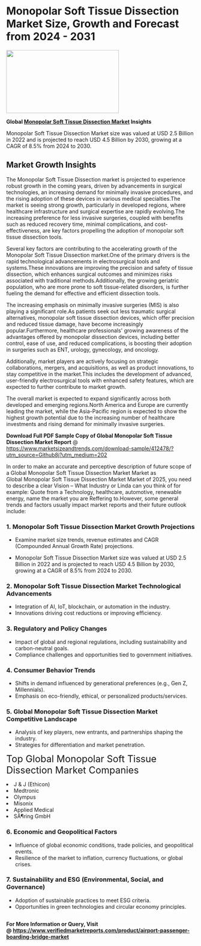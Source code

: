 <H1>Monopolar Soft Tissue Dissection Market Size, Growth and Forecast from 2024 - 2031</H1><img class="aligncenter size-medium wp-image-584254" src="https://thirdeyenews.in/wp-content/uploads/2024/09/Global-Market-Research-300x168.jpeg" alt="" width="300" height="168" /><p><strong>Global&nbsp;<a href="https://www.marketsizeandtrends.com/download-sample/412478/?utm_source=Github8j?utm_medium=202">Monopolar Soft Tissue Dissection Market</a> Insights</strong></p><p>Monopolar Soft Tissue Dissection Market size was valued at USD 2.5 Billion in 2022 and is projected to reach USD 4.5 Billion by 2030, growing at a CAGR of 8.5% from 2024 to 2030.</p><p><h2>Market Growth Insights</h2> <p>The Monopolar Soft Tissue Dissection market is projected to experience robust growth in the coming years, driven by advancements in surgical technologies, an increasing demand for minimally invasive procedures, and the rising adoption of these devices in various medical specialties.The market is seeing strong growth, particularly in developed regions, where healthcare infrastructure and surgical expertise are rapidly evolving.The increasing preference for less invasive surgeries, coupled with benefits such as reduced recovery time, minimal complications, and cost-effectiveness, are key factors propelling the adoption of monopolar soft tissue dissection tools.</p> <p>Several key factors are contributing to the accelerating growth of the Monopolar Soft Tissue Dissection market.One of the primary drivers is the rapid technological advancements in electrosurgical tools and systems.These innovations are improving the precision and safety of tissue dissection, which enhances surgical outcomes and minimizes risks associated with traditional methods.Additionally, the growing geriatric population, who are more prone to soft tissue-related disorders, is further fueling the demand for effective and efficient dissection tools.</p> <p>The increasing emphasis on minimally invasive surgeries (MIS) is also playing a significant role.As patients seek out less traumatic surgical alternatives, monopolar soft tissue dissection devices, which offer precision and reduced tissue damage, have become increasingly popular.Furthermore, healthcare professionals' growing awareness of the advantages offered by monopolar dissection devices, including better control, ease of use, and reduced complications, is boosting their adoption in surgeries such as ENT, urology, gynecology, and oncology.</p> <p>Additionally, market players are actively focusing on strategic collaborations, mergers, and acquisitions, as well as product innovations, to stay competitive in the market.This includes the development of advanced, user-friendly electrosurgical tools with enhanced safety features, which are expected to further contribute to market growth.</p> <p>The overall market is expected to expand significantly across both developed and emerging regions.North America and Europe are currently leading the market, while the Asia-Pacific region is expected to show the highest growth potential due to the increasing number of healthcare investments and rising demand for minimally invasive surgeries.</p> <p><span class=""><strong>Download Full PDF Sample Copy of Global Monopolar Soft Tissue Dissection Market Report</strong> @ <a href="https://www.marketsizeandtrends.com/download-sample/412478/?utm_source=Github8j?utm_medium=202" target="_blank">https://www.marketsizeandtrends.com/download-sample/412478/?utm_source=Github8j?utm_medium=202</a></span></p><p>In order to make an accurate and perceptive description of future scope of a Global&nbsp;Monopolar Soft Tissue Dissection Market Market as Global&nbsp;Monopolar Soft Tissue Dissection Market Market of 2025, you need to describe a clear Vision &ndash; What Industry or Linda can you think of for example: Quote from a Technology, healthcare, automotive, renewable energy, name the market you are Reffering to.However, some general trends and factors usually impact market reports and their future outlook include:</p><h3>1.&nbsp;<strong>Monopolar Soft Tissue Dissection Market Growth Projections</strong></h3><ul><li>Examine market size trends, revenue estimates and CAGR (Compounded Annual Growth Rate) projections.</li><li><p>Monopolar Soft Tissue Dissection Market size was valued at USD 2.5 Billion in 2022 and is projected to reach USD 4.5 Billion by 2030, growing at a CAGR of 8.5% from 2024 to 2030.</p></li></ul><h3>2.&nbsp;<strong>Monopolar Soft Tissue Dissection Market Technological Advancements</strong></h3><ul><li>Integration of AI, IoT, blockchain, or automation in the industry.</li><li>Innovations driving cost reductions or improving efficiency.</li></ul><h3>3.&nbsp;<strong>Regulatory and Policy Changes</strong></h3><ul><li>Impact of global and regional regulations, including sustainability and carbon-neutral goals.</li><li>Compliance challenges and opportunities tied to government initiatives.</li></ul><h3>4.&nbsp;<strong>Consumer Behavior Trends</strong></h3><ul><li>Shifts in demand influenced by generational preferences (e.g., Gen Z, Millennials).</li><li>Emphasis on eco-friendly, ethical, or personalized products/services.</li></ul><h3>5.&nbsp;<strong>Global Monopolar Soft Tissue Dissection Market Competitive Landscape</strong></h3><ul><li>Analysis of key players, new entrants, and partnerships shaping the industry.</li><li>Strategies for differentiation and market penetration.</li></ul><p data-pm-slice="1 1 []"><span style="color: inherit; font-family: inherit; font-size: 25px;">Top Global Monopolar Soft Tissue Dissection Market Companies</span></p><div class="" data-test-id=""><p><li>J & J (Ethicon)</li><li> Medtronic</li><li> Olympus</li><li> Misonix</li><li> Applied Medical</li><li> SÃ¶ring GmbH</li></p></div><h3>6.&nbsp;<strong>Economic and Geopolitical Factors</strong></h3><ul><li>Influence of global economic conditions, trade policies, and geopolitical events.</li><li>Resilience of the market to inflation, currency fluctuations, or global crises.</li></ul><h3>7.&nbsp;<strong>Sustainability and ESG (Environmental, Social, and Governance)</strong></h3><ul><li>Adoption of sustainable practices to meet ESG criteria.</li><li>Opportunities in green technologies and circular economy principles.</li></ul><h2><strong style="font-size: 14px;">For More Information or Query, Visit @&nbsp;</strong><a style="background-color: #ffffff; font-size: 14px;" href="https://www.marketsizeandtrends.com/report/monopolar-soft-tissue-dissection-market/" target="_blank">https://www.verifiedmarketreports.com/product/airport-passenger-boarding-bridge-market</a></h2>